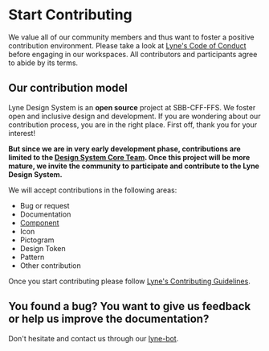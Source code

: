 <h1 class="title is-1">Start Contributing</h1>

We value all of our community members and thus want to foster a positive contribution environment. Please take a look at
[Lyne's Code of Conduct](https://github.com/lyne-design-system/lyne/blob/master/CODE_OF_CONDUCT.md) before engaging in our workspaces. All contributors and participants agree to abide by its terms.

## Our contribution model

Lyne Design System is an **open source** project at SBB-CFF-FFS. We foster
open and inclusive design and development. If you are wondering about our
contribution process, you are in the right place. First off, thank you for 
your interest!

**But since we are in very early development phase, contributions are limited to 
the [Design System Core Team](/about/glossary#design-system-core-team). Once this project will be more mature, we invite
the community to participate and contribute to the Lyne Design System.**

We will accept contributions in the following areas:

* Bug or request
* Documentation
* [Component](/contributing/component/)
* Icon
* Pictogram
* Design Token
* Pattern
* Other contribution

Once you start contributing please follow [Lyne's Contributing Guidelines](https://github.com/lyne-design-system/lyne/blob/master/CONTRIBUTING.md).

## You found a bug? You want to give us feedback or help us improve the documentation?

Don't hesitate and contact us through our [lyne-bot](https://github.com/lyne-bot).